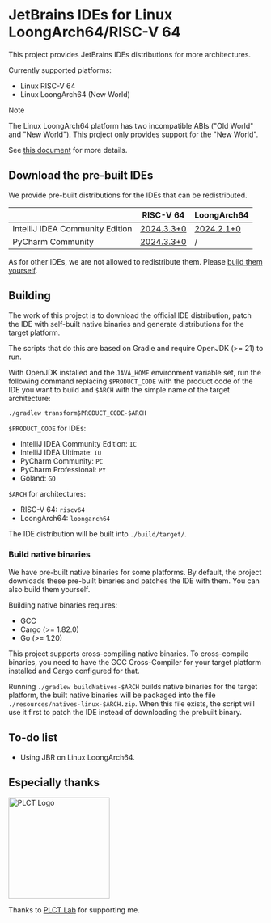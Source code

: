# JetBrains IDEs for Linux LoongArch64/RISC-V 64

This project provides JetBrains IDEs distributions for more architectures.

Currently supported platforms:

* Linux RISC-V 64
* Linux LoongArch64 (New World)


> [!NOTE]
> The Linux LoongArch64 platform has two incompatible ABIs ("Old World" and "New World").
> This project only provides support for the "New World".
> 
> See [this document](https://areweloongyet.com/en/docs/old-and-new-worlds/) for more details.

## Download the pre-built IDEs

We provide pre-built distributions for the IDEs that can be redistributed.

|                                 | RISC-V 64                                                               | LoongArch64                                                               |
|---------------------------------|-------------------------------------------------------------------------|---------------------------------------------------------------------------|
| IntelliJ IDEA Community Edition | [2024.3.3+0](https://github.com/Glavo/JetBrains-IDE-Multiarch/releases/download/idea%2F2024.3.3%2B0/ideaIC-2024.3.3+0-riscv64.tar.gz)       | [2024.2.1+0](https://github.com/Glavo/JetBrains-IDE-Multiarch/releases/download/idea%2F2024.2.1%2B0/ideaIC-2024.2.1+0-loongarch64.tar.gz) |
| PyCharm Community               | [2024.3.3+0](https://github.com/Glavo/JetBrains-IDE-Multiarch/releases/download/pycharm%2F2024.3.3%2B0/pycharm-community-2024.3.3+0-riscv64.tar.gz) | /                                                                         |

As for other IDEs, we are not allowed to redistribute them.
Please [build them yourself](#Building).

## Building

The work of this project is to download the official IDE distribution,
patch the IDE with self-built native binaries and generate distributions for the target platform.

The scripts that do this are based on Gradle and require OpenJDK (>= 21) to run.


With OpenJDK installed and the `JAVA_HOME` environment variable set,
run the following command replacing `$PRODUCT_CODE` with the product code of the IDE you want to build
and `$ARCH` with the simple name of the target architecture:

```
./gradlew transform$PRODUCT_CODE-$ARCH
```

`$PRODUCT_CODE` for IDEs:

* IntelliJ IDEA Community Edition: `IC`
* IntelliJ IDEA Ultimate: `IU`
* PyCharm Community: `PC`
* PyCharm Professional: `PY`
* Goland: `GO`

`$ARCH` for architectures:

* RISC-V 64: `riscv64`
* LoongArch64: `loongarch64`

The IDE distribution will be built into `./build/target/`.

### Build native binaries

We have pre-built native binaries for some platforms.
By default, the project downloads these pre-built binaries and patches the IDE with them.
You can also build them yourself.

Building native binaries requires:

* GCC
* Cargo (>= 1.82.0)
* Go (>= 1.20)

This project supports cross-compiling native binaries.
To cross-compile binaries, you need to have the GCC Cross-Compiler for your target platform installed and Cargo configured for that.

Running `./gradlew buildNatives-$ARCH` builds native binaries for the target platform,
the built native binaries will be packaged into the file `./resources/natives-linux-$ARCH.zip`.
When this file exists, the script will use it first to patch the IDE instead of downloading the prebuilt binary.

## To-do list

* Using JBR on Linux LoongArch64.

## Especially thanks

<img alt="PLCT Logo" src="./PLCT.svg" width="200" height="200">

Thanks to [PLCT Lab](https://plctlab.org) for supporting me.
